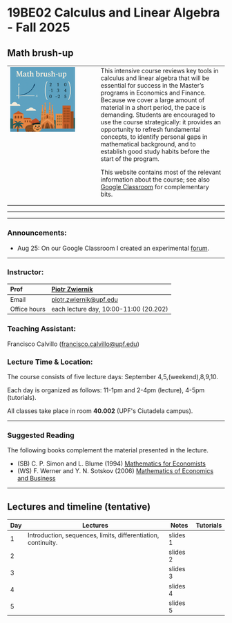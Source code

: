 # 19BE02 Calculus and Linear Algebra - Fall 2025
## Math brush-up
<table>
<tr>
<td style="width:40%; vertical-align:top;">
  <img src="course_cover.png" alt="Course cover" width="80%">
</td>
<td style="width:60%; vertical-align:top; padding-left:15px;">
  This intensive course reviews key tools in calculus and linear algebra that will be essential for success in the Master’s programs in Economics and Finance.  
  Because we cover a large amount of material in a short period, the pace is demanding. Students are encouraged to use the course strategically: it provides an opportunity to refresh fundamental concepts, to identify personal gaps in mathematical background, and to establish good study habits before the start of the program. 

  This website contains most of the relevant information about the course; see also [Google Classroom](https://classroom.google.com/c/NzcwNDYxODI2ODky?cjc=ekc5e2d4) for complementary bits. 
</td>
</tr>
</table>

***



***

### Announcements:
- Aug 25: On our Google Classroom I created an experimental [forum](https://classroom.google.com/u/2/w/NzcwNDYxODI2ODky/tc/Nzk5NzA1OTA0NDE3). 

***

### Instructor:

| Prof |  [Piotr Zwiernik](https://pzwiernik.github.io/) |
| :--- | :--- |
| Email | piotr.zwiernik@upf.edu |
| Office hours | each lecture day, 10:00-11:00 (20.202) |

### Teaching Assistant:

Francisco Calvillo (francisco.calvillo@upf.edu)

### Lecture Time & Location:

The course consists of five lecture days: September 4,5,(weekend),8,9,10.

Each day is organized as follows: 11-1pm and 2-4pm (lecture), 4-5pm (tutorials).

All classes take place in room **40.002** (UPF's Ciutadela campus).


***

### Suggested Reading
The following books complement the material presented in the lecture.

* (SB) C. P. Simon and L. Blume (1994) [Mathematics for Economists](https://www.academia.edu/download/48636981/Blume-Mathematics-for-Economists.pdf)
* (WS) F. Werner and Y. N. Sotskov (2006) [Mathematics of Economics and Business](https://library.oapen.org/bitstream/handle/20.500.12657/102241/1/9781134319312.pdf)

***

## Lectures and timeline (tentative)

| Day | Lectures  | Notes | Tutorials |  
| --- |  --- | --- | --- | 
| 1 | Introduction, sequences, limits, differentiation, continuity.  | slides 1 |  |  
| 2 |   | slides 2 |  |  
| 3 |   | slides 3 |  |  
| 4 |   | slides 4 |  |  
| 5 |   | slides 5 |  |  
